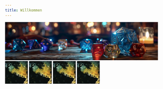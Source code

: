 ```yaml
---
title: Willkommen
---
```

<img src='dicendungeons01.png' alt="dice">
<a href=“content/npc“><img src='buttonnpc.png' alt="npc" width="75px" height="75px"></a>
<a href=“content/npc“><img src='buttonnpc.png' alt="npc" width="75px" height="75px"></a>
<a href=“content/npc“><img src='buttonnpc.png' alt="npc" width="75px" height="75px"></a>
<a href=3-NPC/Phandalin/Gundren-Felssucher><img src='buttonnpc.png' alt="npc" width="75px" height="75px"></a>
